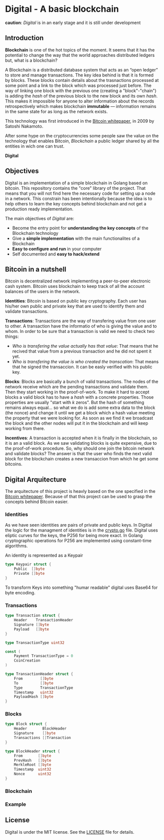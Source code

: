 # Digital - A basic blockchain

**caution**: *Digital* is in an early stage and it is still under development

## Introduction
**Blockchain** is one of the hot topics of the moment. It seems that it has the potential to change the way that the world approaches distributed ledgers but, what is a blockchain?

A Blockchain is a distributed database system that acts as an “open ledger” to store and manage transactions. The key idea behind is that it is formed by blocks. These blocks contain details about the trasnactions processed at some point and a link to the block which was processed just before. The way of linking one block with the previous one (creating a "block"-"chain") is adding the *hash* of the previous block to the new block and its own *hash*. This makes it impossible for anyone to alter information about the records retrospectively which makes blockchain **immutable** — information remains in the same state for as long as the network exists.

This technology was first introduced in the [Bitcoin whitepaper](https://bitcoin.org/bitcoin.pdf), in 2009 by Satoshi Nakamoto.

After some hype on the cryptocurrencies some people saw the value on the technology that enables Bitcoin,  *Blockchain* a public ledger shared by all the entities in wich one can trust.

**Digital**

## Objectives
Digital is an implementation of a simple blockchain in Golang based on bitcoin. This repository contains the "core" library of the project. That means that you will not find here the necessary code for setting up a node in a network. This constrain has been intentionally because the idea is to help others to learn the key concepts behind blockchain and not get a production ready implementation.

The main objectives of *Digital* are:
- Become the entry point for **understanding the key concepts** of the Blockchain technology
- Give a **simple implementation** with the main functionalites of a Blockchain
- **Easy to configure and run** in your computer
- Self documented and **easy to hack/extend**

## Bitcoin in a nutshell
Bitcoin is decentralized network implementing a peer-to-peer electronic cash system. Bitcoin uses blockchain to keep track of all the account balances of the users in the network. 

**Identities**: Bitcoin is based on public key cryptography. Each user has his/her own public and private key that are used to identify them and validate transactions.

**Transactions**: Transactions are the way of transfering value from one user to other. A transaction have the informatio of who is giving the value and to whom. In order to be sure that a transaction is valid we need to check two things:
- *Who is transfering the value actually has that value*: That means that he recived that value from a previous transaction and he did not spent it yet.
- *Who is transfering the value is who created the transcation*: That means that he signed the transaccion. It can be easly verified with his public key.

**Blocks**: Blocks are basically a bunch of valid transactions. The nodes of the network receive which are the pending transactions and validate them. Then they start working in the proof-of-work. To make it hard to accept blocks a valid block has to have a *hash* with a concrete properties. Those properties are usually "start with *k* zeros". But the hash of something remains always equal... so what we do is add some extra data to the block (the nonce) and change it until we get a block which a hash value meeting the property that we were looking for. As soon as we find it we broadcast the block and the other nodes will put it in the blockchain and will keep working from there.

**Incentives**: A transaction is accepted when it is finally in the blockchain, so it is an a valid block. As we saw validating blocks is quite expensive, due to the proof-of-work procedure. So, why should one join the bitcoin network and validate blocks? The answer is that the user who finds the next valid block for the blockchain creates a new transaccion from which he get some bitcoins.

## Digital Arquitecture

The arquitecture of this project is heavly based on the one specified in the [Bitcoin whitepaper](https://bitcoin.org/bitcoin.pdf). Because of that this project can be used to grasp the concepts behind Bitcoin easier.

### Identities
As we have seen identities are pairs of private and public keys. In Digitial the logic for the managment of identities is in the [crypto.go](https://github.com/jomsdev/digital/blob/master/core/crypto.go) file. Digital uses eliptic curves for the keys, the P256 for being more exact. In Golang cryptographic operations for P256 are implemented using constant-time algorithms.

An identity is represented as a Keypair

```go
type Keypair struct {
	Public  []byte
	Private []byte
}
```

To transform Keys into something "humar readable" digital uses Base64 for byte encoding.

### Transactions

```go
type Transaction struct {
	Header    TransactionHeader
	Signature []byte
	Payload   []byte
}
```

```go
type TransactionType uint32

const (
	Payment TransactionType = 0
	CoinCreation
)
```

```go
type TransactionHeader struct {
	From        []byte
	To          []byte
	Type        TransactionType
	Timestamp   uint32
	PayloadHash []byte
}
```

### Blocks

```go
type Block struct {
	Header       BlockHeader
	Signature    []byte
	Transactions []Transaction
}
```

```go
type BlockHeader struct {
	From       []byte
	PrevHash   []byte
	MerkleRoot []byte
	Timestamp  uint32
	Nonce      uint32
}
```
### Blockchain

### Example


## License

Digital is under the MIT license. See the [LICENSE](https://github.com/jomsdev/digital/blob/master/LICENSE) file for details.
